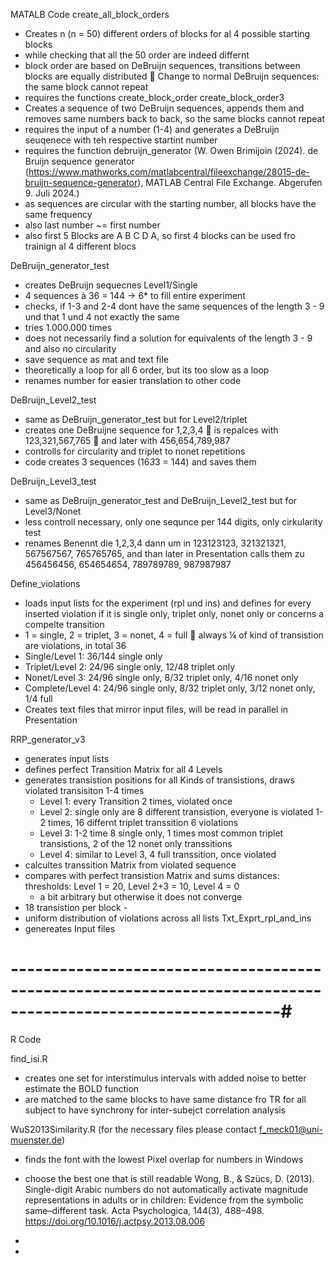 MATALB Code
create_all_block_orders
- Creates n (n = 50) different orders of blocks for al 4 possible starting blocks
- while checking that all the 50 order are indeed differnt
- block order are based on DeBruijn sequences, transitions between blocks are equally distributed 
 Change to normal DeBruijn sequences: the same block cannot repeat
- requires the functions create_block_order
create_block_order3
- Creates a sequence of two DeBruijn sequences, appends them and removes same numbers back to back, so the same blocks cannot repeat
- requires the input of a number (1-4) and generates a DeBruijn seuqenece with teh respective startint number
- requires the function debruijn_generator (W. Owen Brimijoin (2024). de Bruijn sequence generator (https://www.mathworks.com/matlabcentral/fileexchange/28015-de-bruijn-sequence-generator), MATLAB Central File Exchange. Abgerufen 9. Juli 2024.)
- as sequences are circular with the starting number, all blocks have the same frequency 
- also last number ~= first number 
- also first 5 Blocks are A B C D A, so first 4 blocks can be used fro trainign al 4 different blocs

DeBruijn_generator_test
- creates DeBruijn sequecnes Level1/Single 
- 4 sequences à 36 = 144 -> 6* to fill entire experiment
- checks, if 1-3 and 2-4 dont have the same sequences of the length 3 - 9 und that 1 und 4 not exactly the same
- tries 1.000.000 times
- does not necessarily find a solution for equivalents of the length 3 - 9 and also no circularity
- save sequence as mat and text file 
- theoretically a loop for all 6 order, but its too slow as a loop
- renames number for easier translation to other code

DeBruijn_Level2_test
- same as DeBruijn_generator_test but for Level2/triplet
- creates one DeBruijne sequence for 1,2,3,4  is repalces with 123,321,567,765  and later with 456,654,789,987
- controlls for circularity and triplet to nonet repetitions
- code creates 3 sequences (16*3*3 = 144) and saves them

DeBruijn_Level3_test
- same as DeBruijn_generator_test and DeBruijn_Level2_test but for Level3/Nonet
- less controll necessary, only one sequnce per 144 digits, only cirkularity test
-  renames Benennt die 1,2,3,4 dann um in 123123123, 321321321, 567567567, 765765765, and than later in Presentation calls them  zu 456456456, 654654654, 789789789, 987987987 

Define_violations
- loads input lists for the experiment (rpl und ins) and defines for every inserted violation if it is single only, triplet only, nonet only or concerns a compelte transition
- 1 = single, 2 = triplet, 3 = nonet, 4 = full  always ¼ of kind of transistion are violations, in total 36
- Single/Level 1: 36/144 single only
- Triplet/Level 2: 24/96 single only, 12/48 triplet only
- Nonet/Level 3: 24/96 single only, 8/32 triplet only, 4/16 nonet only
- Complete/Level 4: 24/96 single only, 8/32 triplet only, 3/12 nonet only, 1/4 full
- Creates text files that mirror input files, will be read in parallel in Presentation

RRP_generator_v3
- generates input lists
- defines perfect Transition Matrix for all 4 Levels 
- generates transistion positions for all Kinds of transistions, draws violated transisiton 1-4 times 
	- Level 1: every Transition 2 times, violated once
	- Level 2: single only are 8 different transistion, everyone is violated 1-2 times, 16 differnt triplet 		transsition 6 violations 
	- Level 3: 1-2 time 8 single only, 1 times most common triplet transistions, 2 of the 12 nonet only 	transsitions
	- Level 4: similar to Level 3, 4 full transsition, once violated 
- calcultes transsition Matrix from violated sequence
- compares with perfect transistion Matrix and sums distances: thresholds: Level 1 = 20, Level 2+3 = 10, Level 4 = 0
	- a bit arbitrary but otherwise it does not converge	
- 18 transistion per block -
- uniform distribution of violations across all lists
Txt_Exprt_rpl_and_ins
- genereates Input files 

# -------------------------------------------------------------------------------------------------------------#

R Code

find_isi.R
- creates one set for interstimulus intervals with added noise to better estimate the BOLD function
- are matched to the same blocks to have same distance fro TR for all subject to have synchrony for inter-subejct correlation analysis

WuS2013Similarity.R (for the necessary files please contact f_meck01@uni-muenster.de)
- finds the font with the lowest Pixel overlap for numbers in Windows
- choose the best one that is still readable 
Wong, B., & Szücs, D. (2013). Single-digit Arabic numbers do not automatically activate magnitude representations in adults or in children: Evidence from the symbolic same–different task. Acta Psychologica, 144(3), 488–498. https://doi.org/10.1016/j.actpsy.2013.08.006

- 
- 
